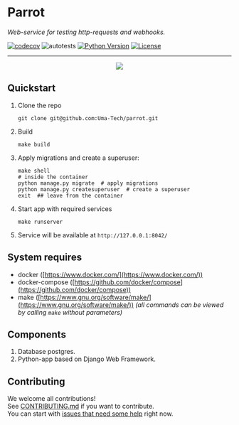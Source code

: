 # Parrot
_Web-service for testing http-requests and webhooks._

[![codecov](https://codecov.io/gh/Uma-Tech/parrot/branch/develop/graph/badge.svg)](https://codecov.io/gh/Uma-Tech/parrot)
![autotests](https://github.com/Uma-Tech/parrot/workflows/autotests/badge.svg)
[![Python Version](https://img.shields.io/static/v1?label=python&message=3.8&color=blue)]()
[![License](https://img.shields.io/static/v1?label=license&message=Apache+2&color=blue)]()

---

<p align="center">
    <img src="https://github.com/Uma-Tech/parrot/raw/master/static/parrot_icon.png">
</p>

## Quickstart
1. Clone the repo
    ```shell script
    git clone git@github.com:Uma-Tech/parrot.git
    ```

1. Build
    ```shell script
    make build
    ```

1. Apply migrations and create a superuser:
    ```shell script
    make shell
    # inside the container
    python manage.py migrate  # apply migrations
    python manage.py createsuperuser  # create a superuser
    exit  ## leave from the container
    ```

1. Start app with required services
    ```shell script
    make runserver
    ```

1. Service will be available at `http://127.0.0.1:8042/`

## System requires
* docker ([https://www.docker.com/](https://www.docker.com/))
* docker-compose
    ([https://github.com/docker/compose](https://github.com/docker/compose))
* make
    ([https://www.gnu.org/software/make/](https://www.gnu.org/software/make/))
    _(all commands can be viewed by calling `make` without parameters)_

## Components
1. Database postgres.
1. Python-app based on Django Web Framework.

## Contributing
We welcome all contributions!  
See [CONTRIBUTING.md](CONTRIBUTING.md) if you want to contribute.  
You can start with [issues that need some help](https://github.com/Uma-Tech/parrot/issues)
right now.

